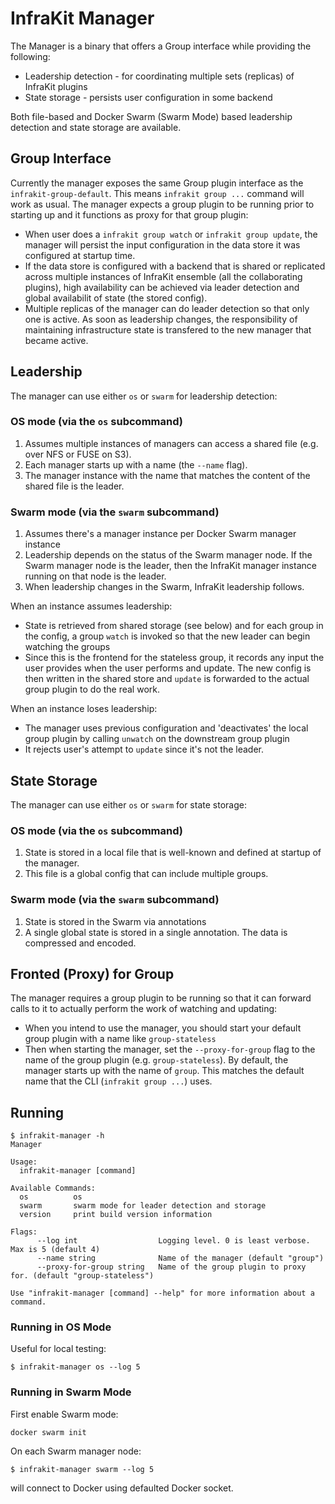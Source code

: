 InfraKit Manager
================

The Manager is a binary that offers a Group interface while providing the following:

  + Leadership detection - for coordinating multiple sets (replicas) of InfraKit plugins
  + State storage - persists user configuration in some backend

Both file-based and Docker Swarm (Swarm Mode) based leadership detection and state storage are
available.

## Group Interface

Currently the manager exposes the same Group plugin interface as the `infrakit-group-default`.
This means `infrakit group ...` command will work as usual.  The manager expects a group plugin
to be running prior to starting up and it functions as proxy for that group plugin:

  + When user does a `infrakit group watch` or `infrakit group update`, the manager will
  persist the input configuration in the data store it was configured at startup time.
  + If the data store is configured with a backend that is shared or replicated across multiple
  instances of InfraKit ensemble (all the collaborating plugins), high availability can be
  achieved via leader detection and global availabilit of state (the stored config).
  + Multiple replicas of the manager can do leader detection so that only one is active.  As
  soon as leadership changes, the responsibility of maintaining infrastructure state is transfered
  to the new manager that became active.

## Leadership

The manager can use either `os` or `swarm` for leadership detection:

### OS mode (via the `os` subcommand)

  1. Assumes multiple instances of managers can access a shared file (e.g. over NFS or FUSE on S3).
  2. Each manager starts up with a name (the `--name` flag).
  3. The manager instance with the name that matches the content of the shared file is the leader.

### Swarm mode (via the `swarm` subcommand)

  1. Assumes there's a manager instance per Docker Swarm manager instance
  2. Leadership depends on the status of the Swarm manager node.  If the Swarm manager node is the
  leader, then the InfraKit manager instance running on that node is the leader.
  3. When leadership changes in the Swarm, InfraKit leadership follows.

When an instance assumes leadership:

  + State is retrieved from shared storage (see below) and for each group in the config, a group
  `watch` is invoked so that the new leader can begin watching the groups
  + Since this is the frontend for the stateless group, it records any input the user provides when the
  user performs and update.  The new config is then written in the shared store and `update` is forwarded
  to the actual group plugin to do the real work.

When an instance loses leadership:

  + The manager uses previous configuration and 'deactivates' the local group plugin by calling `unwatch`
  on the downstream group plugin
  + It rejects user's attempt to `update` since it's not the leader.


## State Storage

The manager can use either `os` or `swarm` for state storage:

### OS mode (via the `os` subcommand)

  1. State is stored in a local file that is well-known and defined at startup of the manager.
  2. This file is a global config that can include multiple groups.

### Swarm mode (via the `swarm` subcommand)

  1. State is stored in the Swarm via annotations
  2. A single global state is stored in a single annotation.  The data is compressed and encoded.


## Fronted (Proxy) for Group

The manager requires a group plugin to be running so that it can forward calls to it to actually
perform the work of watching and updating:

  + When you intend to use the manager, you should start your default group plugin with a name like
  `group-stateless`
  + Then when starting the manager, set the `--proxy-for-group` flag to the name of the group plugin
  (e.g. `group-stateless`).  By default, the manager starts up with the name of `group`.  This matches
  the default name that the CLI (`infrakit group ...`) uses.


## Running

```shell
$ infrakit-manager -h
Manager

Usage:
  infrakit-manager [command]

Available Commands:
  os          os
  swarm       swarm mode for leader detection and storage
  version     print build version information

Flags:
      --log int                  Logging level. 0 is least verbose. Max is 5 (default 4)
      --name string              Name of the manager (default "group")
      --proxy-for-group string   Name of the group plugin to proxy for. (default "group-stateless")

Use "infrakit-manager [command] --help" for more information about a command.
```

### Running in OS Mode

Useful for local testing:

```shell
$ infrakit-manager os --log 5
```

### Running in Swarm Mode

First enable Swarm mode:

```shell
docker swarm init
```

On each Swarm manager node:

```shell
$ infrakit-manager swarm --log 5
```
will connect to Docker using defaulted Docker socket.
